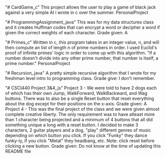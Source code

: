 "# CardGame_c" 
This project allows the user to play a game of black jack against a very simple AI i wrote in c over the summer. 
PersonalProject

"# ProgrammingAssignment_java"
This was for my data structures class and it creates Huffman codes that can encrypt a word or decipher a word if given the correct weights of each character. 
Grade given: A

"# Primes_c"
Written in c, this program takes in an integer value, n, and will then compute an list of length n of prime numbers in order. I used Euclid's proof of infinite primes' logic in order to come up with this algorithm. "If a number doesn't divide into any other prime number, that number is itself, a prime number."
PersonalProject

"# Recursion_java"
A pretty simple recursive algorithm that I wrote for my freshman level intro to programming class.
Grade give: I don't remember.

"# CSCI440 Project 3&4_js"
Project 3 - We were told to have 2 dogs each of which has their own Jump, WalkForward, WalkBackward, and Wag buttons. There was to also be a single Reset button that reset everything about the dog except for their positions on the x-axis. 
Grade given: A
Project 4 - This was the final project of the class and we were given almost complete creative liberty. The only requirement was to have atleast more than 1 character being projected and a minimum of 4 buttons that all did something unique a long with a reset button. I decided to make 3 characters, 2 guitar players and a dog, "play" different genres of music depending on which button you click. If you click "Funky" they dance funky-ly, if you click "Metal" they headbang, etc. Note: click reset before clicking a new button.
Grade given: Do not know at the time of updating this README file
